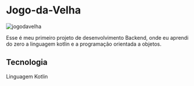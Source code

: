 # Jogo-da-Velha

![jogodavelha](https://user-images.githubusercontent.com/115504238/228062512-c214a0dd-7225-4b6f-b903-865dd978ba3e.png)


Esse é meu primeiro projeto de desenvolvimento Backend, onde eu aprendi do zero 
a linguagem kotlin e a programação orientada a objetos.











## Tecnologia

Linguagem Kotlin
